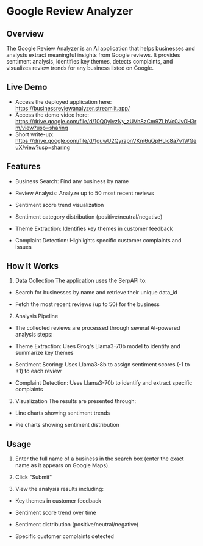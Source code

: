 # Google Review Analyzer

## Overview
The Google Review Analyzer is an AI application that helps businesses and analysts extract meaningful insights from Google reviews. It provides sentiment analysis, identifies key themes, detects complaints, and visualizes review trends for any business listed on Google.

## Live Demo
- Access the deployed application here: https://businessreviewanalyzer.streamlit.app/    
- Access the demo video here: https://drive.google.com/file/d/10Q0yIvzNy_zUVh8zCm9ZLbVc0Jv0H3rm/view?usp=sharing                     
- Short write-up: https://drive.google.com/file/d/1guwU2QyrapnVKm6uQpHLlc8a7v1WGeuX/view?usp=sharing                                                             

## Features
- Business Search: Find any business by name

- Review Analysis: Analyze up to 50 most recent reviews

- Sentiment score trend visualization

- Sentiment category distribution (positive/neutral/negative)

- Theme Extraction: Identifies key themes in customer feedback

- Complaint Detection: Highlights specific customer complaints and issues

## How It Works
1. Data Collection
The application uses the SerpAPI to:

- Search for businesses by name and retrieve their unique data_id

- Fetch the most recent reviews (up to 50) for the business

2. Analysis Pipeline
- The collected reviews are processed through several AI-powered analysis steps:

- Theme Extraction: Uses Groq's Llama3-70b model to identify and summarize key themes

- Sentiment Scoring: Uses Llama3-8b to assign sentiment scores (-1 to +1) to each review

- Complaint Detection: Uses Llama3-70b to identify and extract specific complaints

3. Visualization
The results are presented through:

- Line charts showing sentiment trends

- Pie charts showing sentiment distribution

## Usage
1. Enter the full name of a business in the search box (enter the exact name as it appears on Google Maps).

2. Click "Submit"

3. View the analysis results including:

 - Key themes in customer feedback

 - Sentiment score trend over time

 - Sentiment distribution (positive/neutral/negative)

 - Specific customer complaints detected